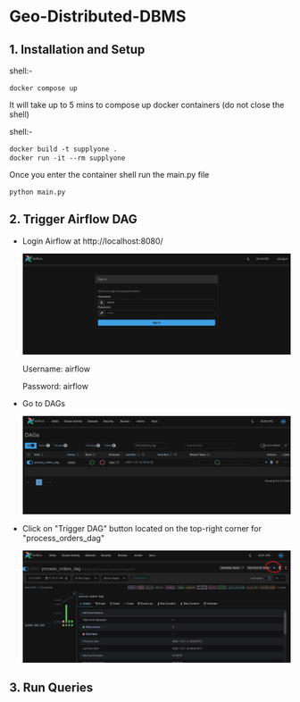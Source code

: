 # Geo-Distributed-DBMS

## 1. Installation and Setup

shell:-

    docker compose up
It will take up to 5 mins to compose up docker containers (do not close the shell)

shell:-
    
    docker build -t supplyone .
    docker run -it --rm supplyone

Once you enter the container shell run the main.py file
    
    python main.py

## 2. Trigger Airflow DAG

- Login Airflow at http://localhost:8080/

    ![alt text](images/login.png)

    Username: airflow

    Password: airflow

- Go to DAGs

    ![alt text](images/dags.png)

- Click on "Trigger DAG" button located on the top-right corner for "process_orders_dag"

    ![alt text](images/trigger.png)


## 3. Run Queries
